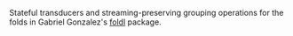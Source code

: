 Stateful transducers and streaming-preserving grouping operations for the folds
in Gabriel Gonzalez's [foldl](http://hackage.haskell.org/package/foldl)
package.
